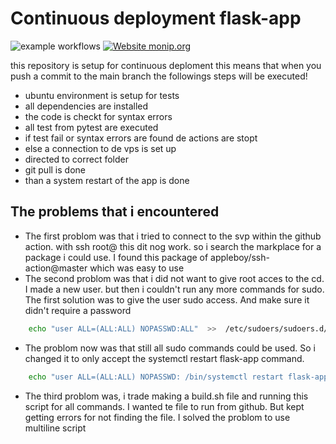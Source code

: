 # Continuous deployment flask-app

![example workflows](https://github.com/SebastianLomme/flask-app-cd/actions/workflows/python-app.yml/badge.svg)
[![Website monip.org](https://img.shields.io/website-up-down-green-red/http/monip.org.svg)](http://167.99.35.30)

this repository is setup for continuous deploment this means that when you push a commit to the main branch the followings steps will be executed!
- ubuntu environment is setup for tests
- all dependencies are installed
- the code is checkt for syntax errors
- all test from pytest are executed
- if test fail or syntax errors are found de actions are stopt
- else a connection to de vps is set up
- directed to correct folder
- git pull is done
- than a system restart of the app is done

## The problems that i encountered
- The first problom was that i tried to connect to the svp within the github action. with ssh root@<ip-address> this dit nog work. so i search the markplace for a package i could use. I found this package of appleboy/ssh-action@master which was easy to use
- The second problom was that i did not want to give root acces to the cd. I made a new user. but then i couldn't run any more commands for sudo. The first solution was to give the user sudo access. And make sure it didn't require a password

```bash
    echo "user ALL=(ALL:ALL) NOPASSWD:ALL"  >>  /etc/sudoers/sudoers.d/user
```

- The problom now was that still all sudo commands could be used. So i changed it to only accept the systemctl restart flask-app command.

```bash
    echo "user ALL=(ALL:ALL) NOPASSWD: /bin/systemctl restart flask-app"  >>  /etc/sudoers/sudoers.d/user
```
- The third problom was, i trade making a build.sh file and running this script for all commands. I wanted te file to run from github. But kept getting errors for not finding the file. I solved the problom to use multiline script

